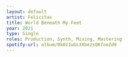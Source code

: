```yaml
---
layout: default
artist: Felicitas
title: World Beneath My Feet
year: 2021
type: Single
roles: Production, Synth, Mixing, Mastering
spotify-url: album/0k0zIwGL3XbezsQKfoeZd9
---
```

